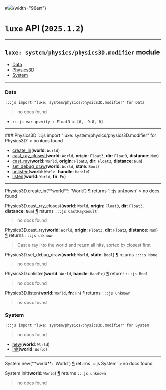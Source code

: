 #![](../../../../../../../../../images/luxe-dark.svg){width="96em"}

# `luxe` API (`2025.1.2`)  


---

## `luxe: system/physics/physics3D.modifier` module

- [Data](#data)   
- [Physics3D](#physics3d)   
- [System](#system)   

---

### Data
`:::js import "luxe: system/physics/physics3D.modifier" for Data`
> no docs found

- `:::js var gravity : Float3 = [0, -9.8, 0]`

<hr/>
### Physics3D
`:::js import "luxe: system/physics/physics3D.modifier" for Physics3D`
> no docs found

- [create_in](#Physics3D.create_in)(**world**: `World`)
- [cast_ray_closest](#Physics3D.cast_ray_closest+4)(**world**: `World`, **origin**: `Float3`, **dir**: `Float3`, **distance**: `Num`)
- [cast_ray](#Physics3D.cast_ray+4)(**world**: `World`, **origin**: `Float3`, **dir**: `Float3`, **distance**: `Num`)
- [set_debug_draw](#Physics3D.set_debug_draw+2)(**world**: `World`, **state**: `Bool`)
- [unlisten](#Physics3D.unlisten+2)(**world**: `World`, **handle**: `Handle`)
- [listen](#Physics3D.listen+2)(**world**: `World`, **fn**: `Fn`)

<hr/>
<endpoint module="luxe: system/physics/physics3D.modifier" class="Physics3D" signature="create_in(world : World)"></endpoint>
<signature id="Physics3D.create_in">Physics3D.create_in(**world**: `World`)
<a class="headerlink" href="#Physics3D.create_in" title="Permanent link">¶</a></signature>
<span class='api_ret'>returns</span> `:::js unknown`
> no docs found   

<endpoint module="luxe: system/physics/physics3D.modifier" class="Physics3D" signature="cast_ray_closest(world : World, origin : Float3, dir : Float3, distance : Num)"></endpoint>
<signature id="Physics3D.cast_ray_closest+4">Physics3D.cast_ray_closest(**world**: `World`, **origin**: `Float3`, **dir**: `Float3`, **distance**: `Num`)
<a class="headerlink" href="#Physics3D.cast_ray_closest+4" title="Permanent link">¶</a></signature>
<span class='api_ret'>returns</span> `:::js CastRayResult`
> no docs found   

<endpoint module="luxe: system/physics/physics3D.modifier" class="Physics3D" signature="cast_ray(world : World, origin : Float3, dir : Float3, distance : Num)"></endpoint>
<signature id="Physics3D.cast_ray+4">Physics3D.cast_ray(**world**: `World`, **origin**: `Float3`, **dir**: `Float3`, **distance**: `Num`)
<a class="headerlink" href="#Physics3D.cast_ray+4" title="Permanent link">¶</a></signature>
<span class='api_ret'>returns</span> `:::js unknown`
> Cast a ray into the world and return all hits, sorted by closest first   

<endpoint module="luxe: system/physics/physics3D.modifier" class="Physics3D" signature="set_debug_draw(world : World, state : Bool)"></endpoint>
<signature id="Physics3D.set_debug_draw+2">Physics3D.set_debug_draw(**world**: `World`, **state**: `Bool`)
<a class="headerlink" href="#Physics3D.set_debug_draw+2" title="Permanent link">¶</a></signature>
<span class='api_ret'>returns</span> `:::js None`
> no docs found   

<endpoint module="luxe: system/physics/physics3D.modifier" class="Physics3D" signature="unlisten(world : World, handle : Handle)"></endpoint>
<signature id="Physics3D.unlisten+2">Physics3D.unlisten(**world**: `World`, **handle**: `Handle`)
<a class="headerlink" href="#Physics3D.unlisten+2" title="Permanent link">¶</a></signature>
<span class='api_ret'>returns</span> `:::js Bool`
> no docs found   

<endpoint module="luxe: system/physics/physics3D.modifier" class="Physics3D" signature="listen(world : World, fn : Fn)"></endpoint>
<signature id="Physics3D.listen+2">Physics3D.listen(**world**: `World`, **fn**: `Fn`)
<a class="headerlink" href="#Physics3D.listen+2" title="Permanent link">¶</a></signature>
<span class='api_ret'>returns</span> `:::js unknown`
> no docs found   

### System
`:::js import "luxe: system/physics/physics3D.modifier" for System`
> no docs found

- [new](#System.new)(**world**: `World`)
- [init](#System.init)(**world**: `World`)

<hr/>
<endpoint module="luxe: system/physics/physics3D.modifier" class="System" signature="new(world : World)"></endpoint>
<signature id="System.new">System.new(**world**: `World`)
<a class="headerlink" href="#System.new" title="Permanent link">¶</a></signature>
<span class='api_ret'>returns</span> `:::js System`
> no docs found   

<endpoint module="luxe: system/physics/physics3D.modifier" class="System" signature="init(world : World)"></endpoint>
<signature id="System.init">System.init(**world**: `World`)
<a class="headerlink" href="#System.init" title="Permanent link">¶</a></signature>
<span class='api_ret'>returns</span> `:::js unknown`
> no docs found   

